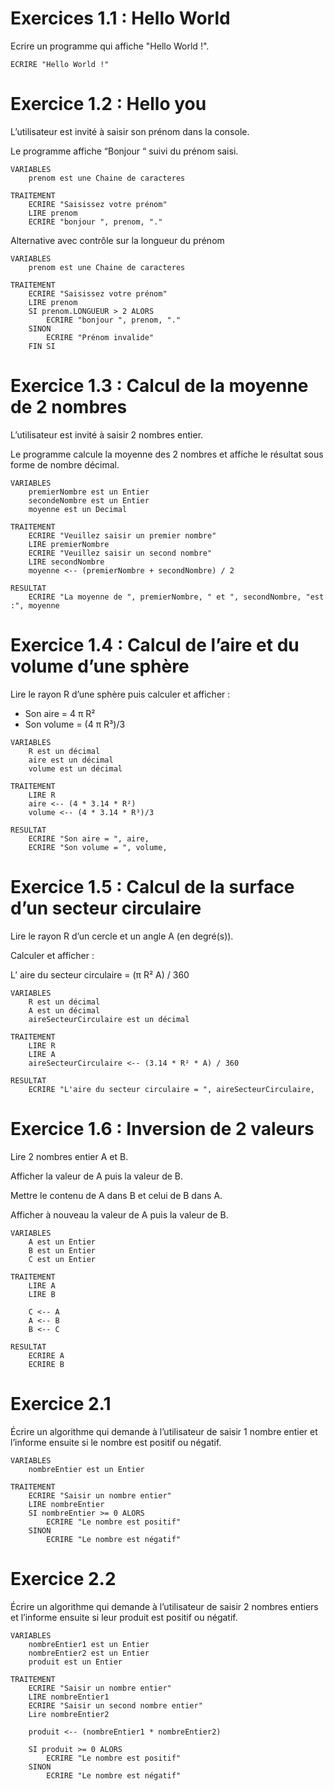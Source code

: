 # Exercices 1.1 : Hello World
Ecrire un programme qui affiche "Hello World !".


``` 
ECRIRE "Hello World !"
```

# Exercice 1.2 : Hello you
L’utilisateur est invité à saisir son prénom dans la console.

Le programme affiche “Bonjour “ suivi du prénom saisi.

```
VARIABLES
    prenom est une Chaine de caracteres

TRAITEMENT
    ECRIRE "Saisissez votre prénom"
    LIRE prenom
    ECRIRE "bonjour ", prenom, "."
```
Alternative avec contrôle sur la longueur du prénom

```
VARIABLES
    prenom est une Chaine de caracteres

TRAITEMENT
    ECRIRE "Saisissez votre prénom"
    LIRE prenom
    SI prenom.LONGUEUR > 2 ALORS
        ECRIRE "bonjour ", prenom, "."
    SINON
        ECRIRE "Prénom invalide"
    FIN SI
```

# Exercice 1.3 : Calcul de la moyenne de 2 nombres

L’utilisateur est invité à saisir 2 nombres entier.

Le programme calcule la moyenne des 2 nombres et affiche le résultat sous forme de nombre décimal.

```
VARIABLES
    premierNombre est un Entier
    secondeNombre est un Entier
    moyenne est un Decimal

TRAITEMENT
    ECRIRE "Veuillez saisir un premier nombre"
    LIRE premierNombre
    ECRIRE "Veuillez saisir un second nombre"
    LIRE secondNombre
    moyenne <-- (premierNombre + secondNombre) / 2

RESULTAT
    ECRIRE "La moyenne de ", premierNombre, " et ", secondNombre, "est :", moyenne
```

# Exercice 1.4 : Calcul de l’aire et du volume d’une sphère

Lire le rayon R d’une sphère puis calculer et afficher :

- Son aire = 4 π R²
- Son volume = (4 π R³)/3

```
VARIABLES
    R est un décimal
    aire est un décimal
    volume est un décimal

TRAITEMENT
    LIRE R
    aire <-- (4 * 3.14 * R²)
    volume <-- (4 * 3.14 * R³)/3

RESULTAT
    ECRIRE "Son aire = ", aire,
    ECRIRE "Son volume = ", volume,
```

# Exercice 1.5 : Calcul de la surface d’un secteur circulaire

Lire le rayon R d’un cercle et un angle A (en degré(s)).

Calculer et afficher :

L’ aire du secteur circulaire = (π R² A) / 360

```
VARIABLES
    R est un décimal
    A est un décimal
    aireSecteurCirculaire est un décimal

TRAITEMENT
    LIRE R
    LIRE A
    aireSecteurCirculaire <-- (3.14 * R² * A) / 360

RESULTAT
    ECRIRE "L'aire du secteur circulaire = ", aireSecteurCirculaire,
```

# Exercice 1.6 : Inversion de 2 valeurs

Lire 2 nombres entier A et B.

Afficher la valeur de A puis la valeur de B.

Mettre le contenu de A dans B et celui de B dans A.

Afficher à nouveau la valeur de A puis la valeur de B.

```
VARIABLES
    A est un Entier
    B est un Entier
    C est un Entier

TRAITEMENT
    LIRE A
    LIRE B   

    C <-- A
    A <-- B
    B <-- C

RESULTAT
    ECRIRE A
    ECRIRE B
```

# Exercice 2.1

Écrire un algorithme qui demande à l’utilisateur de saisir 1 nombre entier et l’informe ensuite si le nombre est positif ou négatif.

```
VARIABLES
    nombreEntier est un Entier

TRAITEMENT
    ECRIRE "Saisir un nombre entier"
    LIRE nombreEntier
    SI nombreEntier >= 0 ALORS
        ECRIRE "Le nombre est positif"
    SINON
        ECRIRE "Le nombre est négatif"
```

# Exercice 2.2

Écrire un algorithme qui demande à l’utilisateur de saisir 2 nombres entiers et l’informe ensuite si leur produit est positif ou négatif.

```
VARIABLES
    nombreEntier1 est un Entier
    nombreEntier2 est un Entier
    produit est un Entier

TRAITEMENT
    ECRIRE "Saisir un nombre entier"
    LIRE nombreEntier1
    ECRIRE "Saisir un second nombre entier"
    Lire nombreEntier2
    
    produit <-- (nombreEntier1 * nombreEntier2)

    SI produit >= 0 ALORS
        ECRIRE "Le nombre est positif"
    SINON
        ECRIRE "Le nombre est négatif"
```

